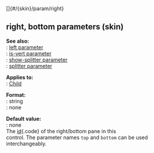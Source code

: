 []{#/{skin}/param/right}    
## right, bottom parameters (skin)    
**See also:**    
:   [left parameter](/ref/%7Bskin%7D/param/left)    
:   [is-vert parameter](/ref/%7Bskin%7D/param/is-vert)    
:   [show-splitter parameter](/ref/%7Bskin%7D/param/show-splitter)    
:   [splitter parameter](/ref/%7Bskin%7D/param/splitter)    
<!-- -->    
**Applies to:**    
:   [Child](/ref/%7Bskin%7D/control/child)    
<!-- -->    
**Format:**    
:   string    
:   none    
<!-- -->    
**Default value:**    
:   none    
The [id](/ref/%7Bskin%7D/param/id){.code} of the right/bottom pane in this    
control. The parameter names `top` and `bottom` can be used    
interchangeably.  